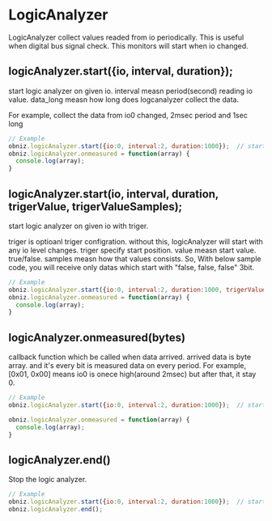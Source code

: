 # LogicAnalyzer
LogicAnalyzer collect values readed from io periodically.
This is useful when digital bus signal check.
This monitors will start when io changed.


## logicAnalyzer.start({io, interval, duration});
start logic analyzer on given io.
interval measn period(second) reading io value.
data_long measn how long does logcanalyzer collect the data.

For example, collect the data from io0 changed, 2msec period and 1sec long
```Javascript
// Example
obniz.logicAnalyzer.start({io:0, interval:2, duration:1000});  // start on io0. 2msec interval and 1sec long.
obniz.logicAnalyzer.onmeasured = function(array) {
  console.log(array);
}
```
## logicAnalyzer.start(io, interval, duration, trigerValue, trigerValueSamples);
start logic analyzer on given io with triger.

triger is optioanl triger configration.
without this, logicAnalyzer will start with any io level changes. triger specify start position.
value measn start value. true/false. samples measn how that values consists.
So, With below sample code, you will receive only datas which start with "false, false, false" 3bit.
```Javascript
// Example
obniz.logicAnalyzer.start({io:0, interval:2, duration:1000, trigerValue:false, trigerValueSamples:3});  // start on io0. 2msec interval and 1sec long.
obniz.logicAnalyzer.onmeasured = function(array) {
  console.log(array);
}
```

## logicAnalyzer.onmeasured(bytes)
callback function which be called when data arrived.
arrived data is byte array.
and it's every bit is measured data on every period.
For example, [0x01, 0x00] means io0 is onece high(around 2msec) but after that, it stay 0.

```Javascript
// Example
obniz.logicAnalyzer.start({io:0, interval:2, duration:1000});  // start on io0. 1msec interval and 1sec long.

obniz.logicAnalyzer.onmeasured = function(array) {
  console.log(array);
}
```
## logicAnalyzer.end()
Stop the logic analyzer.

```Javascript
// Example
obniz.logicAnalyzer.start({io:0, interval:2, duration:1000});  // start on io0. 1msec interval and 1sec long.
obniz.logicAnalyzer.end();
```